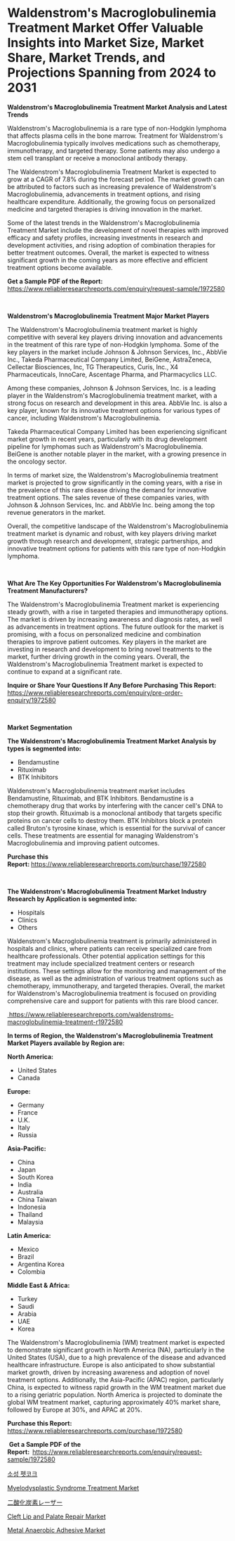 <p><h1>Waldenstrom's Macroglobulinemia Treatment Market Offer Valuable Insights into Market Size, Market Share, Market Trends, and Projections Spanning from 2024 to 2031</h1></p><p><strong>Waldenstrom's Macroglobulinemia Treatment Market Analysis and Latest Trends</strong></p>
<p><p>Waldenstrom's Macroglobulinemia is a rare type of non-Hodgkin lymphoma that affects plasma cells in the bone marrow. Treatment for Waldenstrom's Macroglobulinemia typically involves medications such as chemotherapy, immunotherapy, and targeted therapy. Some patients may also undergo a stem cell transplant or receive a monoclonal antibody therapy.</p><p>The Waldenstrom's Macroglobulinemia Treatment Market is expected to grow at a CAGR of 7.8% during the forecast period. The market growth can be attributed to factors such as increasing prevalence of Waldenstrom's Macroglobulinemia, advancements in treatment options, and rising healthcare expenditure. Additionally, the growing focus on personalized medicine and targeted therapies is driving innovation in the market.</p><p>Some of the latest trends in the Waldenstrom's Macroglobulinemia Treatment Market include the development of novel therapies with improved efficacy and safety profiles, increasing investments in research and development activities, and rising adoption of combination therapies for better treatment outcomes. Overall, the market is expected to witness significant growth in the coming years as more effective and efficient treatment options become available.</p></p>
<p><strong>Get a Sample PDF of the Report:&nbsp;</strong> <a href="https://www.reliableresearchreports.com/enquiry/request-sample/1972580">https://www.reliableresearchreports.com/enquiry/request-sample/1972580</a></p>
<p>&nbsp;</p>
<p><strong>Waldenstrom's Macroglobulinemia Treatment Major Market Players</strong></p>
<p><p>The Waldenstrom's Macroglobulinemia treatment market is highly competitive with several key players driving innovation and advancements in the treatment of this rare type of non-Hodgkin lymphoma. Some of the key players in the market include Johnson & Johnson Services, Inc., AbbVie Inc., Takeda Pharmaceutical Company Limited, BeiGene, AstraZeneca, Cellectar Biosciences, Inc, TG Therapeutics, Curis, Inc., X4 Pharmaceuticals, InnoCare, Ascentage Pharma, and Pharmacyclics LLC.</p><p>Among these companies, Johnson & Johnson Services, Inc. is a leading player in the Waldenstrom's Macroglobulinemia treatment market, with a strong focus on research and development in this area. AbbVie Inc. is also a key player, known for its innovative treatment options for various types of cancer, including Waldenstrom's Macroglobulinemia.</p><p>Takeda Pharmaceutical Company Limited has been experiencing significant market growth in recent years, particularly with its drug development pipeline for lymphomas such as Waldenstrom's Macroglobulinemia. BeiGene is another notable player in the market, with a growing presence in the oncology sector.</p><p>In terms of market size, the Waldenstrom's Macroglobulinemia treatment market is projected to grow significantly in the coming years, with a rise in the prevalence of this rare disease driving the demand for innovative treatment options. The sales revenue of these companies varies, with Johnson & Johnson Services, Inc. and AbbVie Inc. being among the top revenue generators in the market.</p><p>Overall, the competitive landscape of the Waldenstrom's Macroglobulinemia treatment market is dynamic and robust, with key players driving market growth through research and development, strategic partnerships, and innovative treatment options for patients with this rare type of non-Hodgkin lymphoma.</p></p>
<p>&nbsp;</p>
<p><strong>What Are The Key Opportunities For Waldenstrom's Macroglobulinemia Treatment Manufacturers?</strong></p>
<p><p>The Waldenstrom's Macroglobulinemia Treatment market is experiencing steady growth, with a rise in targeted therapies and immunotherapy options. The market is driven by increasing awareness and diagnosis rates, as well as advancements in treatment options. The future outlook for the market is promising, with a focus on personalized medicine and combination therapies to improve patient outcomes. Key players in the market are investing in research and development to bring novel treatments to the market, further driving growth in the coming years. Overall, the Waldenstrom's Macroglobulinemia Treatment market is expected to continue to expand at a significant rate.</p></p>
<p><strong>Inquire or Share Your Questions If Any Before Purchasing This Report:</strong> <a href="https://www.reliableresearchreports.com/enquiry/pre-order-enquiry/1972580">https://www.reliableresearchreports.com/enquiry/pre-order-enquiry/1972580</a></p>
<p>&nbsp;</p>
<p><strong>Market Segmentation</strong></p>
<p><strong>The Waldenstrom's Macroglobulinemia Treatment Market Analysis by types is segmented into:</strong></p>
<p><ul><li>Bendamustine</li><li>Rituximab</li><li>BTK Inhibitors</li></ul></p>
<p><p>Waldenstrom's Macroglobulinemia treatment market includes Bendamustine, Rituximab, and BTK Inhibitors. Bendamustine is a chemotherapy drug that works by interfering with the cancer cell's DNA to stop their growth. Rituximab is a monoclonal antibody that targets specific proteins on cancer cells to destroy them. BTK Inhibitors block a protein called Bruton's tyrosine kinase, which is essential for the survival of cancer cells. These treatments are essential for managing Waldenstrom's Macroglobulinemia and improving patient outcomes.</p></p>
<p><strong>Purchase this Report:&nbsp;</strong><a href="https://www.reliableresearchreports.com/purchase/1972580">https://www.reliableresearchreports.com/purchase/1972580</a></p>
<p>&nbsp;</p>
<p><strong>The Waldenstrom's Macroglobulinemia Treatment Market Industry Research by Application is segmented into:</strong></p>
<p><ul><li>Hospitals</li><li>Clinics</li><li>Others</li></ul></p>
<p><p>Waldenstrom's Macroglobulinemia treatment is primarily administered in hospitals and clinics, where patients can receive specialized care from healthcare professionals. Other potential application settings for this treatment may include specialized treatment centers or research institutions. These settings allow for the monitoring and management of the disease, as well as the administration of various treatment options such as chemotherapy, immunotherapy, and targeted therapies. Overall, the market for Waldenstrom's Macroglobulinemia treatment is focused on providing comprehensive care and support for patients with this rare blood cancer.</p></p>
<p><a href="https://www.reliableresearchreports.com/waldenstroms-macroglobulinemia-treatment-r1972580">&nbsp;https://www.reliableresearchreports.com/waldenstroms-macroglobulinemia-treatment-r1972580</a></p>
<p><strong>In terms of Region, the Waldenstrom's Macroglobulinemia Treatment Market Players available by Region are:</strong></p>
<p>
    <p> <strong> North America: </strong>
        <ul>
            <li>United States</li>
            <li>Canada</li>
        </ul>
        </p> 
    <p> <strong> Europe: </strong>
        <ul>
            <li>Germany</li>
            <li>France</li>
            <li>U.K.</li>
            <li>Italy</li>
            <li>Russia</li>
        </ul>
        </p> 
    <p> <strong> Asia-Pacific: </strong>
        <ul>
            <li>China</li>
            <li>Japan</li>
            <li>South Korea</li>
            <li>India</li>
            <li>Australia</li>
            <li>China Taiwan</li>
            <li>Indonesia</li>
            <li>Thailand</li>
            <li>Malaysia</li>
        </ul>
        </p> 
    <p> <strong> Latin America: </strong>
        <ul>
            <li>Mexico</li>
            <li>Brazil</li>
            <li>Argentina Korea</li>
            <li>Colombia</li>
        </ul>
        </p> 
    <p> <strong> Middle East & Africa: </strong>
        <ul>
            <li>Turkey</li>
            <li>Saudi</li>
            <li>Arabia</li>
            <li>UAE</li>
            <li>Korea</li>
        </ul>
    </p>
    </p>
<p><p>The Waldenstrom's Macroglobulinemia (WM) treatment market is expected to demonstrate significant growth in North America (NA), particularly in the United States (USA), due to a high prevalence of the disease and advanced healthcare infrastructure. Europe is also anticipated to show substantial market growth, driven by increasing awareness and adoption of novel treatment options. Additionally, the Asia-Pacific (APAC) region, particularly China, is expected to witness rapid growth in the WM treatment market due to a rising geriatric population. North America is projected to dominate the global WM treatment market, capturing approximately 40% market share, followed by Europe at 30%, and APAC at 20%.</p></p>
<p><strong>Purchase this Report: </strong><a href="https://www.reliableresearchreports.com/purchase/1972580">https://www.reliableresearchreports.com/purchase/1972580</a></p>
<p>&nbsp;<strong>Get a Sample PDF of the Report:&nbsp;&nbsp;</strong><a href="https://www.reliableresearchreports.com/enquiry/request-sample/1972580">https://www.reliableresearchreports.com/enquiry/request-sample/1972580</a></p>
<p><strong></strong></p>
<p><p><a href="https://github.com/TimmyMann6767/Market-Research-Report-List-1/blob/main/313493442864.md">소성 펫코크</a></p><p><a href="https://github.com/Airanohannonzb68e5pb53oc1/Market-Research-Report-List-2/blob/main/myelodysplastic-syndrome-treatment-market.md">Myelodysplastic Syndrome Treatment Market</a></p><p><a href="https://github.com/bucuel854722/Market-Research-Report-List-2/blob/main/648221847003.md">二酸化炭素レーザー</a></p><p><a href="https://github.com/fiixsa/Market-Research-Report-List-2/blob/main/cleft-lip-and-palate-repair-market.md">Cleft Lip and Palate Repair Market</a></p><p><a href="https://issuu.com/reportprime-2/docs/metal-anaerobic-adhesive-market-size-2030.pptx">Metal Anaerobic Adhesive Market</a></p></p>